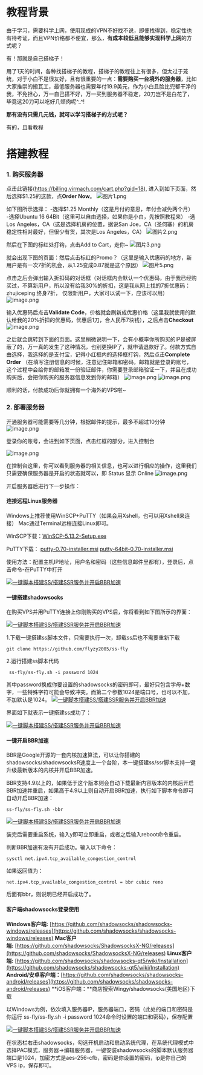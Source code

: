 # 教程背景

由于学习，需要科学上网，使用现成的VPN不好找不说，即便找得到，稳定性也有待考证，而且VPN价格都不便宜，那么，**有成本较低且能够实现科学上网**的方式呢？

有！那就是自己搭梯子！

  用了1天的时间，各种找搭梯子的教程，搭梯子的教程往上有很多，但太过于笼统，对于小白不是很友好，且有很重要的一点：**需要购买一台境外的服务器**，比如大家推崇的搬瓦工，最低服务器也需要年付19.9美元，作为小白且脸比兜都干净的我，不免担心，万一自己搭不好，万一买到服务器不稳定，20刀岂不是白花了，毕竟这20刀可以吃好几顿肉呢^_^!

**那有没有只需几元钱，就可以学习搭梯子的方式呢？**

有的，且看教程

# 搭建教程
### 1. 购买服务器
点击此链接(https://billing.virmach.com/cart.php?gid=18),
进入到如下页面，然后选择$1.25的这款，点**Order Now**。
![图片1.png](https://upload-images.jianshu.io/upload_images/3752928-74cf4693482ff673.png?imageMogr2/auto-orient/strip%7CimageView2/2/w/1240)

如下图所示选择：
-选择$1.25 Monthly（这是月付的意思，年付会减免两个月）
-选择Ubuntu 16 64Bit（这里可以自由选择，如果你是小白，先按照教程来）
-选Los Angeles，CA（这是选择机房的位置，据说San Joe，CA（圣何塞）的机房稳定性相对最好，但很少有货，其次是Los Angeles，CA）
![图片2.png](https://upload-images.jianshu.io/upload_images/3752928-5ffa69f49b0fb366.png?imageMogr2/auto-orient/strip%7CimageView2/2/w/1240)

然后在下图的标红处打钩，点击Add to Cart，走你~
![图片3.png](https://upload-images.jianshu.io/upload_images/3752928-3d10dd63def2d624.png?imageMogr2/auto-orient/strip%7CimageView2/2/w/1240)

就会出现下图的页面：然后点击标红的Promo？（这里是输入优惠码的地方，新用户是有一次7折的机会，从1.25变成0.87就是这个原因）
![图片5.png](https://upload-images.jianshu.io/upload_images/3752928-13347803aba8caa9.png?imageMogr2/auto-orient/strip%7CimageView2/2/w/1240)

点击之后会弹出输入折扣码的对话框（对话框内会默认一个优惠码，由于我已经购买过，不算新用户，所以没有给我30%的折扣，这是我从网上找的7折优惠码：zhujiceping 终身7折， 仅限新用户，大家可以试一下，应该可以用）
![image.png](https://upload-images.jianshu.io/upload_images/3752928-fbd14aeba395b332.png?imageMogr2/auto-orient/strip%7CimageView2/2/w/1240)

输入优惠码后点击**Validate Code**，价格就会刷新成优惠价格（这里我就使用的默认给我的20%折扣的优惠码，优惠后1刀，合人民币7块钱），之后点击**Checkout**
![image.png](https://upload-images.jianshu.io/upload_images/3752928-83af4c7ecd5a4e48.png?imageMogr2/auto-orient/strip%7CimageView2/2/w/1240)

之后就会跳转到下面的页面。这里稍微说明一下，会有小概率你所购买的IP是被屏蔽了的，万一真的发生了这种情况，也别更换IP了，就申请退款好了。付款方式自由选择，我选择的是支付宝，记得小红框内的选择框打钩，然后点击**Complete Order**
（在填写注册信息的时候，注意记住邮箱和密码，邮箱就是登录的账号，这个过程中会给你的邮箱发一份验证邮件，你需要登录邮箱验证一下，并且在成功购买后，会把你购买的服务器信息发到你的邮箱）
![image.png](https://upload-images.jianshu.io/upload_images/3752928-da66b07e3696f354.png?imageMogr2/auto-orient/strip%7CimageView2/2/w/1240)
![image.png](https://upload-images.jianshu.io/upload_images/3752928-43c59bc4b3da66cd.png?imageMogr2/auto-orient/strip%7CimageView2/2/w/1240)

顺利的话，付款成功后你就拥有一个海外的VPS啦~



### 2. 部署服务器

 开通服务器可能需要等几分钟，根据邮件的提示，最多不超过10分钟
![image.png](https://upload-images.jianshu.io/upload_images/3752928-faf1e547d4ba5d37.png?imageMogr2/auto-orient/strip%7CimageView2/2/w/1240)


登录你的账号，会进到如下页面，点击红框的部分，进入控制台

![image.png](https://upload-images.jianshu.io/upload_images/3752928-4274281eaf73e480.png?imageMogr2/auto-orient/strip%7CimageView2/2/w/1240)

在控制台这里，你可以看到服务器的相关信息，也可以进行相应的操作，这里我们只需要确保服务器是开启的状态就可以，即 Status 显示 Online
![image.png](https://upload-images.jianshu.io/upload_images/3752928-32a3969fbeac6114.png?imageMogr2/auto-orient/strip%7CimageView2/2/w/1240)

开启服务器后进行下一步操作：

#### 连接远程Linux服务器

Windows上推荐使用WinSCP+PuTTY（如果会用Xshell，也可以用Xshell来连接）
Mac通过Terminal远程连接Linux即可。

WinSCP下载：[WinSCP-5.13.2-Setup.exe](https://jaist.dl.sourceforge.net/project/winscp/WinSCP/5.13.2/WinSCP-5.13.2-Setup.exe)

PuTTY下载：
[putty-0.70-installer.msi](https://the.earth.li/~sgtatham/putty/latest/w32/putty-0.70-installer.msi)
[putty-64bit-0.70-installer.msi](https://the.earth.li/~sgtatham/putty/latest/w64/putty-64bit-0.70-installer.msi)

使用方法：配置主机IP地址，用户名和密码（这些信息邮件里都有），登录后，点击命令-在PuTTY中打开

[![一键脚本搭建SS/搭建SSR服务并开启BBR加速](http://upload-images.jianshu.io/upload_images/3752928-4f9c2601493f3792.jpg?imageMogr2/auto-orient/strip%7CimageView2/2/w/1240)](https://ws1.sinaimg.cn/large/77c76f11gy1fs0k4t1szxj20r40h2jt5.jpg)

#### 一键搭建shadowsocks
在购买VPS并用PuTTY连接上你刚购买的VPS后，你将看到如下图所示的界面：

[![一键脚本搭建SS/搭建SSR服务并开启BBR加速](http://upload-images.jianshu.io/upload_images/3752928-80d66b84d3355a24.jpg?imageMogr2/auto-orient/strip%7CimageView2/2/w/1240)](https://ws1.sinaimg.cn/large/77c76f11gy1fs0jnt59zlj20id0ciaao.jpg) 

1.下载一键搭建ss脚本文件，只需要执行一次，卸载ss后也不需要重新下载

    git clone https://github.com/flyzy2005/ss-fly 
2.运行搭建ss脚本代码

     ss-fly/ss-fly.sh -i password 1024

其中password换成你要设置的shadowsocks的密码即可，最好只包含字母+数字，一些特殊字符可能会导致冲突。而第二个参数1024是端口号，也可以不加，不加默认是1024。
 [![一键脚本搭建SS/搭建SSR服务并开启BBR加速](http://upload-images.jianshu.io/upload_images/3752928-fbcb1cece2d116b6.jpg?imageMogr2/auto-orient/strip%7CimageView2/2/w/1240)](https://ws1.sinaimg.cn/large/77c76f11gy1fs0jrpq7vuj20id0cijs9.jpg) 

界面如下就表示一键搭建ss成功了：

[![一键脚本搭建SS/搭建SSR服务并开启BBR加速](http://upload-images.jianshu.io/upload_images/3752928-fe194ed0bde6e16f.jpg?imageMogr2/auto-orient/strip%7CimageView2/2/w/1240)](https://ws1.sinaimg.cn/large/77c76f11gy1fs0juvuqu5j20id08iwf0.jpg)

#### 一键开启BBR加速

BBR是Google开源的一套内核加速算法，可以让你搭建的shadowsocks/shadowsocksR速度上一个台阶，本一键搭建ss/ssr脚本支持一键升级最新版本的内核并开启BBR加速。

BBR支持4.9以上的，如果低于这个版本则会自动下载最新内容版本的内核后开启BBR加速并重启，如果高于4.9以上则自动开启BBR加速，执行如下脚本命令即可自动开启BBR加速：

    ss-fly/ss-fly.sh -bbr

[![一键脚本搭建SS/搭建SSR服务并开启BBR加速](http://upload-images.jianshu.io/upload_images/3752928-722868a9d1411e9c.jpg?imageMogr2/auto-orient/strip%7CimageView2/2/w/1240)](https://ws1.sinaimg.cn/large/77c76f11gy1fs0kbjmcz5j20pf07ma9y.jpg) 

装完后需要重启系统，输入y即可立即重启，或者之后输入reboot命令重启。

判断BBR加速有没有开启成功。输入以下命令：

    sysctl net.ipv4.tcp_available_congestion_control

如果返回值为：

    net.ipv4.tcp_available_congestion_control = bbr cubic reno

后面有bbr，则说明已经开启成功了。

#### 客户端shadowsocks登录使用
**Windows客户端:** [https://github.com/shadowsocks/shadowsocks-windows/releases](https://github.com/shadowsocks/shadowsocks-windows/releases)
**Mac客户端:** [https://github.com/shadowsocks/ShadowsocksX-NG/releases](https://github.com/shadowsocks/ShadowsocksX-NG/releases)
**Linux客户端:** [https://github.com/shadowsocks/shadowsocks-qt5/wiki/Installation](https://github.com/shadowsocks/shadowsocks-qt5/wiki/Installation)
**Android/安卓客户端：**[https://github.com/shadowsocks/shadowsocks-android/releases](https://github.com/shadowsocks/shadowsocks-android/releases)
**iOS客户端：**商店搜索Wingy/shadowsocks(美国地区)下载

以Windows为例，依次填入服务器IP，服务器端口，密码（此处的端口和密码是你运行 ss-fly/ss-fly.sh -i password 1024命令时设置的端口和密码），保存配置

[![一键脚本搭建SS/搭建SSR服务并开启BBR加速](http://upload-images.jianshu.io/upload_images/3752928-72eb9ed4571fc361.jpg?imageMogr2/auto-orient/strip%7CimageView2/2/w/1240)](https://ws1.sinaimg.cn/large/77c76f11gy1fs0jj5rdzij20ct0cet8z.jpg) 

在状态栏右击shadowsocks，勾选开机启动和启动系统代理，在系统代理模式中选择PAC模式，服务器->编辑服务器，一键安装shadowsocks的脚本默认服务器端口是1024，加密方式是aes-256-cfb，密码是你设置的密码，ip是你自己的VPS ip，保存即可。






